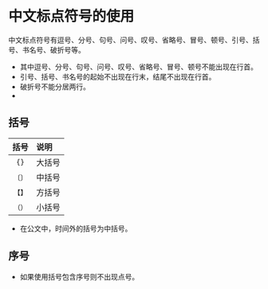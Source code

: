 # 中文标点符号的使用

中文标点符号有逗号、分号、句号、问号、叹号、省略号、冒号、顿号、引号、括号、书名号、破折号等。

* 其中逗号、分号、句号、问号、叹号、省略号、冒号、顿号不能出现在行首。
* 引号、括号、书名号的起始不出现在行末，结尾不出现在行首。
* 破折号不能分居两行。
* 

## 括号

| 括号 | 说明 |
|:---:|:--- |
| `{}` | 大括号 |
| `〔〕` | 中括号 |
| `【】` | 方括号 |
| `（）` | 小括号 |

* 在公文中，时间外的括号为中括号。
## 序号

* 如果使用括号包含序号则不出现点号。
